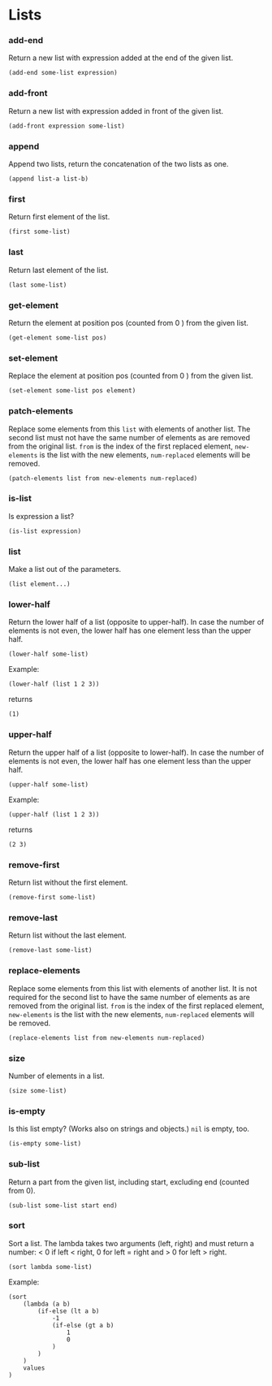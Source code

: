 # Lists

### add-end
Return a new list with expression added at the end of the given list.
```
(add-end some-list expression)
```

### add-front
Return a new list with expression added in front of the given list.
```
(add-front expression some-list)
```

### append
Append two lists, return the concatenation of the two lists as one.

```
(append list-a list-b)
```

### first
Return first element of the list.
```
(first some-list)
```

### last
Return last element of the list.
```
(last some-list)
```

### get-element
Return the element at position pos (counted from 0 ) from the given list.
```
(get-element some-list pos)
```

### set-element
Replace the element at position pos (counted from 0 ) from the given list.
```
(set-element some-list pos element)
```

### patch-elements
Replace some elements from this `list` with elements of another list. The second list
must not have the same number of elements as are removed from the original list.
`from` is the index of the first replaced element, `new-elements` is the list
with the new elements, `num-replaced` elements will be removed.

```
(patch-elements list from new-elements num-replaced)
```

### is-list
Is expression a list?
```
(is-list expression)
```

### list
Make a list out of the parameters.
```
(list element...)
```

### lower-half
Return the lower half of a list (opposite to upper-half). In case the number of elements is not even,
the lower half has one element less than the upper half.
```
(lower-half some-list)
```
Example:
```
(lower-half (list 1 2 3))
```
returns
```
(1)
```

### upper-half
Return the upper half of a list (opposite to lower-half). In case the number of elements is not even,
the lower half has one element less than the upper half.
```
(upper-half some-list)
```
Example:
```
(upper-half (list 1 2 3))
```
returns
```
(2 3)
```

### remove-first
Return list without the first element.
```
(remove-first some-list)
```

### remove-last
Return list without the last element.
```
(remove-last some-list)
```

### replace-elements
Replace some elements from this list with elements of another list. It is not required for the second list
to have the same number of elements as are removed from the original list.
`from` is the index of the first replaced element, `new-elements` is the list
with the new elements, `num-replaced` elements will be removed.
```
(replace-elements list from new-elements num-replaced)
```


### size
Number of elements in a list.
```
(size some-list)
```

### is-empty
Is this list empty? (Works also on strings and objects.) `nil` is empty, too.
```
(is-empty some-list)
```

### sub-list
Return a part from the given list, including start, excluding end (counted from 0).
```
(sub-list some-list start end)
```

### sort
Sort a list. The lambda takes two arguments (left, right) and must return a number:
< 0 if left < right, 0 for left = right and > 0 for left > right.
```
(sort lambda some-list)
```

Example:
```
(sort 
	(lambda (a b)
		(if-else (lt a b) 
			-1 
			(if-else (gt a b) 
				1 
				0
			)
		)
	) 
	values
)
```


